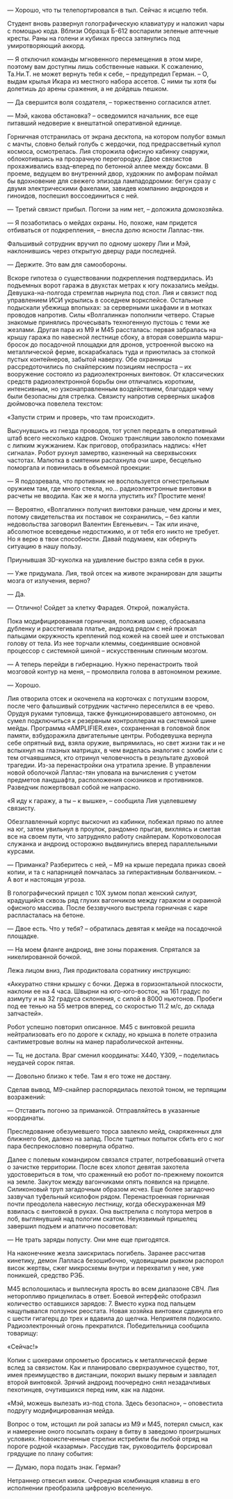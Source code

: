 — Хорошо, что ты телепортировался в тыл. Сейчас я исцелю тебя.

Студент вновь развернул голографическую клавиатуру и наложил чары с помощью кода. Вблизи Образца Б-612 воспарили зеленые аптечные кресты. Раны на голени и кубиках пресса затянулись под умиротворяющий аккорд.  

— Я отключил команды мгновенного перемещения в этом мире, поэтому вам доступны лишь собственные навыки. К сожалению, Та.Ни.Т. не может вернуть тебя к себе, – предупредил Герман. – О, выдам крылья Икара из местного набора ассетов. С ними ты хотя бы долетишь до арены сражения, а не дойдешь пешком.

— Да свершится воля создателя, – торжественно согласился атлет.

— Мэй, какова обстановка? – осведомился начальник, все еще питавший недоверие к внештатной оперативной единице.

Горничная отстранилась от экрана десктопа, на котором полубог взмыл с мачты, словно белый голубь с жердочки, под предрассветный купол космоса, осмотрелась. Лия сторожила офисную кабинку снаружи, облокотившись на прозрачную перегородку. Двое связистов прохаживались взад–вперед по бетонной аллее между боксами. В проеме, ведущем во внутренний двор, художник по амфорам поймал бы вдохновение для свежего эпизода лампадодромии: бегун сразу с двумя электрическими факелами, завидев компанию андроидов и гиноидов, поспешил воссоединиться с ней. 

— Третий связист прибыл. Погони за ним нет, – доложила домохозяйка.

— Я позаботилась о мейдах охраны. Но, похоже, нам придется отбиваться от подкрепления, – внесла долю ясности Лаплас-тян.

Фальшивый сотрудник вручил по одному шокеру Лии и Мэй, наклонившись через открытую дверцу ради последней. 

— Держите. Это вам для самообороны.

Вскоре гипотеза о существовании подкрепления подтвердилась. Из подъемных ворот гаража в двухстах метрах к югу показались мейды. Девушка-на-полгода стремглав нырнула под стол. Лия и связист под управлением ИСИ укрылись в соседнем воркспейсе. Остальные подыскали убежища впопыхах: за серверными шкафами и в мотках проводов напротив. Силы «Волгалинка» пополнили четверо. Старые знакомые принялись прочесывать техногенную пустошь с теми же жезлами. Другая пара из М9 и М45 рассталась: первая забралась на крышу гаража по навесной лестнице сбоку, а вторая совершила марш-бросок до посадочной площадки для дронов, устроенной высоко на металлической ферме, вскарабкалась туда и приютилась за стопкой пустых контейнеров, забытой наверху. Обе охранницы рассредоточились по снайперским позициям неспроста – их вооружение состояло из радиоэлектронных винтовок. От классических средств радиоэлектронной борьбы они отличались коротким, интенсивным, но узконаправленным воздействием, благодаря чему были безопасны для стрелка. Связисту напротив серверных шкафов дюймовочка повелела текстом: 

«Запусти стрим и проверь, что там происходит».

Высунувшись из гнезда проводов, тот успел передать в оперативный штаб всего несколько кадров. Окошко трансляции заволокло помехами с липким жужжанием. Как приговор, отобразилась надпись: «Нет сигнала». Робот рухнул замертво, казненный на сверхвысоких частотах. Малютка в смятении распахнула очи шире, бесцельно поморгала и повинилась в объемной проекции: 

— Я подозревала, что противник не воспользуется огнестрельным оружием там, где много стекла, но... радиоэлектронные винтовки в расчеты не вводила. Как же я могла упустить их? Простите меня!

— Вероятно, «Волгалинк» получил винтовки раньше, чем дроны и мех, потому свидетельства их поставок не сохранились, – без капли недовольства заговорил Валентин Евгеньевич. – Так или иначе, абсолютное всеведенье недостижимо, и от тебя его никто не требует. Но я верю в твои способности. Давай подумаем, как обернуть ситуацию в нашу пользу.

Приунывшая 3D-куколка на удивление быстро взяла себя в руки.

— Уже придумала. Лия, твой отсек на животе экранирован для защиты мозга от излучения, верно?

— Да.

— Отлично! Сойдет за клетку Фарадея. Открой, пожалуйста.

Пока модифицированная горничная, положив шокер, сбрасывала дубленку и расстегивала платье, андроид рядом с ней прожал пальцами окружность креплений под кожей на своей шее и отстыковал голову от тела. Из нее торчали клеммы, соединявшие основной процессор с системной шиной – искусственным спинным мозгом.  

— А теперь перейди в гибернацию. Нужно перенастроить твой мозговой контур на меня, – промолвила голова в автономном режиме.

— Хорошо.

Лия отворила отсек и окоченела на корточках с потухшим взором, после чего фальшивый сотрудник частично переселился в ее чрево. Орудуя руками туловища, также функционировавшего автономно, он сумел подключиться к резервным контроллерам на системной шине мейды. Программа «AMPLIFIER.ехе», сохраненная в головной блок памяти, взбудоражила двигательные центры. Рободевушка вернула себе опрятный вид, взяла оружие, выпрямилась, но свет жизни так и не вспыхнул на глазных матрицах, в чем виделась аналогия с зомби или с тем отчаявшимся, кто отринул человечность в результате духовой трагедии. Из-за перенастройки она утратила зрение. В управлении новой оболочкой Лаплас-тян уповала на вычисления с учетом предметов ландшафта, расположения союзников и противников. Разведчик пожертвовал собой не напрасно.

«Я иду к гаражу, а ты – к вышке», – сообщила Лия уцелевшему связисту.

Обезглавленный корпус выскочил из кабинки, побежал прямо по аллее на юг, затем увильнул в проулок, рандомно прыгая, вихляясь и сметая все на своем пути, что затрудняло работу снайперам. Коротковолосая служанка и андроид осторожно выдвинулись вперед параллельными курсами.

— Приманка? Разберитесь с ней, – М9 на крыше передала приказ своей копии, и та с напарницей помчалась за гиперактивным болванчиком. – А вот и настоящая угроза. 

В голографический прицел с 10X зумом попал женский силуэт, крадущийся сквозь ряд глухих вагончиков между гаражом и окраиной офисного массива. После беззвучного выстрела горничная с каре распласталась на бетоне.

— Двое есть. Что у тебя? – обратилась девятая к мейде на посадочной площадке.

— На моем фланге андроид, вне зоны поражения. Спрятался за никелированной бочкой.

Лежа лицом вниз, Лия продиктовала соратнику инструкцию:

«Аккуратно стяни крышку с бочки. Держа в горизонтальной плоскости, наклони ее на 4 часа. Швырни на юго-юго-восток, на 161 градус по азимуту и на 32 градуса склонения, с силой в 8000 ньютонов. Пробеги под ее тенью на 55 метров вперед, со скоростью 11.2 м/с, до склада запчастей».

Робот успешно повторил описанное. М45 с винтовкой решила нейтрализовать его по дороге к складу, но крышка в полете отразила сантиметровые волны на манер параболической антенны.

— Тц, не достала. Враг сменил координаты: X440, Y309, – поделилась неудачей сорок пятая. 

— Довольно близко к тебе. Там я его тоже не достану.

Сделав вывод, М9-снайпер распорядилась пехотой тоном, не терпящим возражений:

— Отставить погоню за приманкой. Отправляйтесь в указанные координаты.

Преследование обезумевшего торса завлекло мейд, снаряженных для ближнего боя, далеко на запад. После тщетных попыток сбить его с ног пара беспрекословно повернула обратно. 

Далее с полевым командиром связался стратег, потребовавший отчета о зачистке территории. После всех хлопот девятая захотела удостовериться в том, что сраженный ею робот по-прежнему покоится на земле. Закуток между вагончиками опять появился на прицеле. Силиконовый труп загадочным образом исчез. Еще более загадочно зазвучал туфельный ксилофон рядом. Перенастроенная горничная почти преодолела навесную лестницу, когда обескураженная М9 взвилась с винтовкой в руках. Она выстрелила с полутора метров в лоб, выглянувший над пологим скатом. Неуязвимый пришелец завершил подъем и апатично посоветовал:

— Не трать заряды попусту. Они мне еще пригодятся.

На наконечнике жезла заискрилась погибель. Заранее рассчитав кинетику, демон Лапласа безошибочно, чудовищным рывком распорол висок жертвы, сжег микросхемы внутри и перехватил у нее, уже поникшей, средство РЭБ.

М45 всполошилась и выплеснула ярость во всем диапазоне СВЧ. Лия неторопливо прицелилась в ответ. Боевой интерфейс отобразил количество оставшихся зарядов: 7. Вместо курка под пальцем нащупывался ползунок реостата. Новая хозяйка винтовки сдвинула его с шести гигагерц до трех и вдавила до щелчка. Неприятеля подкосило. Радиоэлектронный огонь прекратился. Победительница сообщила товарищу:

«Сейчас!»

Копии с шокерами опрометью бросились к металлической ферме вслед за связистом. Как и планировало сверхразумное существо, тот, имея преимущество в дистанции, покорил вышку первым и завладел второй винтовкой. Зрячий андроид поочередно снял незадачливых пехотинцев, очутившихся перед ним, как на ладони.

«Мэй, можешь вылезать из-под стола. Здесь безопасно», – оповестила подругу модифицированная мейда.

 Вопрос о том, истощил ли рой запасы из М9 и М45, потерял смысл, как и намерение оного посылать охрану в битву в заведомо проигрышных условиях. Новоиспеченные стрелки истребили бы любой отряд на пороге родной «казармы». Рассудив так, руководитель форсировал грядущие по плану события:

— Думаю, пора подать знак. Герман?

Нетраннер отвесил кивок. Очередная комбинация клавиш в его исполнении преобразила цифровую вселенную.






